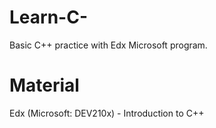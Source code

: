 # Learn-C-
Basic C++ practice with Edx Microsoft program.

# Material
Edx (Microsoft: DEV210x) - Introduction to C++
